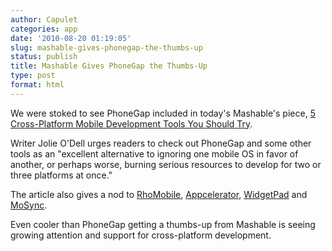 ```yaml
---
author: Capulet
categories: app
date: '2010-08-20 01:19:05'
slug: mashable-gives-phonegap-the-thumbs-up
status: publish
title: Mashable Gives PhoneGap the Thumbs-Up
type: post
format: html
---
```


We were stoked to see PhoneGap included in today's Mashable's piece, [5 Cross-Platform Mobile Development Tools You Should Try](http://mashable.com/2010/08/11/cross-platform-mobile-development-tools/).

Writer Jolie O'Dell urges readers to check out PhoneGap and some other tools as an "excellent alternative to ignoring one mobile OS in favor of another, or perhaps worse, burning serious resources to develop for two or three platforms at once."

The article also gives a nod to [RhoMobile](http://rhomobile.com/), [Appcelerator](http://www.appcelerator.com/), [WidgetPad](http://widgetpad.com/) and [MoSync](http://www.mosync.com/).

Even cooler than PhoneGap getting a thumbs-up from Mashable is seeing growing attention and support for cross-platform development.
